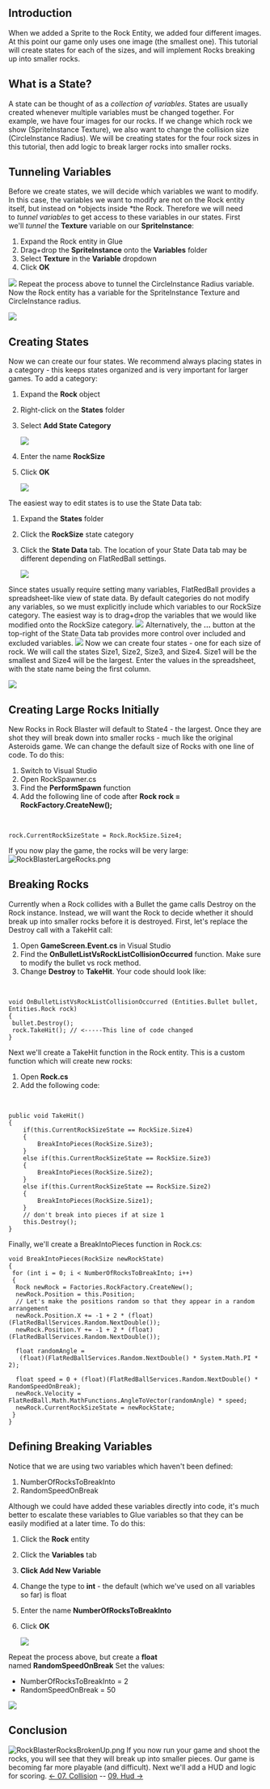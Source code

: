 ## Introduction

When we added a Sprite to the Rock Entity, we added four different images. At this point our game only uses one image (the smallest one). This tutorial will create states for each of the sizes, and will implement Rocks breaking up into smaller rocks.

## What is a State?

A state can be thought of as a *collection of variables*. States are usually created whenever multiple variables must be changed together. For example, we have four images for our rocks. If we change which rock we show (SpriteInstance Texture), we also want to change the collision size (CircleInstance Radius). We will be creating states for the four rock sizes in this tutorial, then add logic to break larger rocks into smaller rocks.

## Tunneling Variables

Before we create states, we will decide which variables we want to modify. In this case, the variables we want to modify are not on the Rock entity itself, but instead on *objects inside *the Rock. Therefore we will need to *tunnel variables* to get access to these variables in our states. First we'll *tunnel* the **Texture** variable on our **SpriteInstance**:

1.  Expand the Rock entity in Glue
2.  Drag+drop the **SpriteInstance** onto the **Variables** folder
3.  Select **Texture** in the **Variable** dropdown
4.  Click **OK**

[![](/media/2016-01-2021_March_13_183314.gif)](/media/2016-01-2021_March_13_183314.gif) Repeat the process above to tunnel the CircleInstance Radius variable. Now the Rock entity has a variable for the SpriteInstance Texture and CircleInstance radius.

![](/media/2022-12-img_63a05108d73ba.png)

## Creating States

Now we can create our four states. We recommend always placing states in a category - this keeps states organized and is very important for larger games. To add a category:

1.  Expand the **Rock** object

2.  Right-click on the **States** folder

3.  Select ****Add State Category****

    ![](/media/2022-12-img_63a04f702cd0f.png)

4.  Enter the name **RockSize**

5.  Click **OK**

    ![](/media/2021-03-img_604d64771ec9a.png)

The easiest way to edit states is to use the State Data tab:

1.  Expand the **States** folder

2.  Click the **RockSize** state category

3.  Click the **State Data** tab. The location of your State Data tab may be different depending on FlatRedBall settings.

    ![](/media/2022-12-img_63a04fc267e72.png)

Since states usually require setting many variables, FlatRedBall provides a spreadsheet-like view of state data. By default categories do not modify any variables, so we must explicitly include which variables to our RockSize category. The easiest way is to drag+drop the variables that we would like modified onto the RockSize category. [![](/media/2016-01-19_05-07-25.gif)](/media/2016-01-19_05-07-25.gif) Alternatively, the **...** button at the top-right of the State Data tab provides more control over included and excluded variables. [![](/media/2016-01-19_05-08-48.gif)](/media/2016-01-19_05-08-48.gif) Now we can create four states - one for each size of rock. We will call the states Size1, Size2, Size3, and Size4. Size1 will be the smallest and Size4 will be the largest. Enter the values in the spreadsheet, with the state name being the first column.

![](/media/2021-03-img_604d65dee8ee2.png)

## Creating Large Rocks Initially

New Rocks in Rock Blaster will default to State4 - the largest. Once they are shot they will break down into smaller rocks - much like the original Asteroids game. We can change the default size of Rocks with one line of code. To do this:

1.  Switch to Visual Studio
2.  Open RockSpawner.cs
3.  Find the **PerformSpawn** function
4.  Add the following line of code after **Rock rock = RockFactory.CreateNew();**

&nbsp;

    rock.CurrentRockSizeState = Rock.RockSize.Size4;

If you now play the game, the rocks will be very large: ![RockBlasterLargeRocks.png](/media/migrated_media-RockBlasterLargeRocks.png)

## Breaking Rocks

Currently when a Rock collides with a Bullet the game calls Destroy on the Rock instance. Instead, we will want the Rock to decide whether it should break up into smaller rocks before it is destroyed. First, let's replace the Destroy call with a TakeHit call:

1.  Open **GameScreen.Event.cs** in Visual Studio
2.  Find the **OnBulletListVsRockListCollisionOccurred** function. Make sure to modify the bullet vs rock method.
3.  Change **Destroy** to **TakeHit**. Your code should look like:

&nbsp;

    void OnBulletListVsRockListCollisionOccurred (Entities.Bullet bullet, Entities.Rock rock)
    {
     bullet.Destroy();
     rock.TakeHit(); // <-----This line of code changed
    }

Next we'll create a TakeHit function in the Rock entity. This is a custom function which will create new rocks:

1.  Open **Rock.cs**
2.  Add the following code:

&nbsp;

    public void TakeHit()
    {
        if(this.CurrentRockSizeState == RockSize.Size4)
        {
            BreakIntoPieces(RockSize.Size3);
        }
        else if(this.CurrentRockSizeState == RockSize.Size3)
        {
            BreakIntoPieces(RockSize.Size2);
        }
        else if(this.CurrentRockSizeState == RockSize.Size2)
        {
            BreakIntoPieces(RockSize.Size1);
        }
        // don't break into pieces if at size 1
        this.Destroy();
    }

Finally, we'll create a BreakIntoPieces function in Rock.cs:

    void BreakIntoPieces(RockSize newRockState)
    {
     for (int i = 0; i < NumberOfRocksToBreakInto; i++)
     {
      Rock newRock = Factories.RockFactory.CreateNew();
      newRock.Position = this.Position;
      // Let's make the positions random so that they appear in a random arrangement
      newRock.Position.X += -1 + 2 * (float)(FlatRedBallServices.Random.NextDouble());
      newRock.Position.Y += -1 + 2 * (float)(FlatRedBallServices.Random.NextDouble());

      float randomAngle =
       (float)(FlatRedBallServices.Random.NextDouble() * System.Math.PI * 2);

      float speed = 0 + (float)(FlatRedBallServices.Random.NextDouble() * RandomSpeedOnBreak);
      newRock.Velocity = FlatRedBall.Math.MathFunctions.AngleToVector(randomAngle) * speed;
      newRock.CurrentRockSizeState = newRockState;
     }
    }

## Defining Breaking Variables

Notice that we are using two variables which haven't been defined:

1.  NumberOfRocksToBreakInto
2.  RandomSpeedOnBreak

Although we could have added these variables directly into code, it's much better to escalate these variables to Glue variables so that they can be easily modified at a later time. To do this:

1.  Click the **Rock** entity

2.  Click the **Variables** tab

3.  **Click Add New Variable**

4.  Change the type to **int** - the default (which we've used on all variables so far) is float

5.  Enter the name **NumberOfRocksToBreakInto**

6.  Click ****OK****

    ![](/media/2021-03-img_604d75d07d61f.png)

Repeat the process above, but create a **float** named **RandomSpeedOnBreak** Set the values:

-   NumberOfRocksToBreakInto = 2
-   RandomSpeedOnBreak = 50

![](/media/2021-03-img_604d76242ebc1.png)

## Conclusion

![RockBlasterRocksBrokenUp.png](/media/migrated_media-RockBlasterRocksBrokenUp.png) If you now run your game and shoot the rocks, you will see that they will break up into smaller pieces. Our game is becoming far more playable (and difficult). Next we'll add a HUD and logic for scoring. [\<- 07. Collision](/documentation/tutorials/rock-blaster/tutorials-collision.md "Tutorials:Rock Blaster:Collision") -- [09. Hud -\>](/documentation/tutorials/rock-blaster/tutorials-hud.md "Tutorials:Rock Blaster:Hud")
